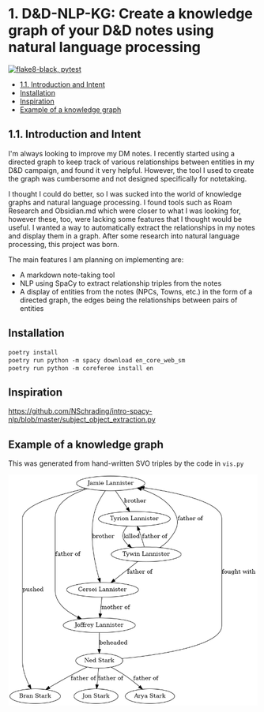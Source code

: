 # 1. D&D-NLP-KG: Create a knowledge graph of your D&D notes using natural language processing<!-- omit in toc -->

[![flake8-black, pytest](https://github.com/SootyOwl/dnd-nlp-kg/actions/workflows/flake8-black-pytest.yml/badge.svg?branch=main)](https://github.com/SootyOwl/dnd-nlp-kg/actions/workflows/flake8-black-pytest.yml)

- [1.1. Introduction and Intent](#11-introduction-and-intent)
- [Installation](#installation)
- [Inspiration](#inspiration)
- [Example of a knowledge graph](#example-of-a-knowledge-graph)

## 1.1. Introduction and Intent

I'm always looking to improve my DM notes. I recently started using a directed graph to keep track of various relationships between entities in my D&D campaign, and found it very helpful. However, the tool I used to create the graph was cumbersome and not designed specifically for notetaking.

I thought I could do better, so I was sucked into the world of knowledge graphs and natural language processing. I found tools such as Roam Research and Obsidian.md which were closer to what I was looking for, however these, too, were lacking some features that I thought would be useful. I wanted a way to automatically extract the relationships in my notes and display them in a graph. After some research into natural language processing, this project was born.

The main features I am planning on implementing are:

- A markdown note-taking tool
- NLP using SpaCy to extract relationship triples from the notes
- A display of entities from the notes (NPCs, Towns, etc.) in the form of a directed graph, the edges being the relationships between pairs of entities

## Installation

```console
poetry install
poetry run python -m spacy download en_core_web_sm
poetry run python -m coreferee install en
```

## Inspiration

<https://github.com/NSchrading/intro-spacy-nlp/blob/master/subject_object_extraction.py>

## Example of a knowledge graph

This was generated from hand-written SVO triples by the code in `vis.py`

![game-of-thrones-knowledge-graph](./graph.pydot.png)
